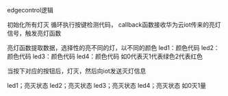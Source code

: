 edgecontrol逻辑

初始化所有灯灭
循环执行按键检测代码，
callback函数接收华为云iot传来的亮灯信号，触发亮灯函数

亮灯函数提取数据，选择性的亮不同的灯，以不同的颜色
led1：颜色代码
led2：颜色代码
led3：颜色代码
led4：颜色代码
如0代表灭1代表绿色2代表红色

当按下对应的按钮后，灯灭，然后向iot发送灭灯信息

led1；亮灭状态
led2；亮灭状态
led3；亮灭状态
led4；亮灭状态
如0灭1量




